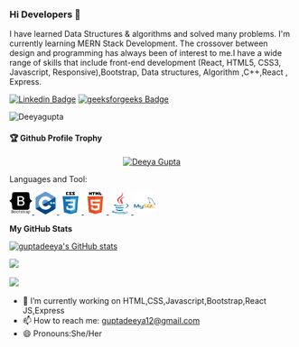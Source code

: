 ### Hi Developers 👋
I have learned Data Structures & algorithms and solved many problems.
I'm currently learning MERN Stack Development.
The crossover between design and programming has always been of interest to me.I have a wide range of skills that include front-end development (React, HTML5, CSS3, Javascript, Responsive),Bootstrap, Data structures, Algorithm ,C++,React , Express.

[![Linkedin Badge](https://img.shields.io/badge/-Deeya-blue?style=flat-square&logo=Linkedin&logoColor=white&link=https://www.linkedin.com/in/deeya-gupta-62263a1ba)]([https://www.linkedin.com/in/deeya-gupta-62263a1ba])
[![geeksforgeeks Badge](https://img.shields.io/badge/-Deeya-blue?style=flat-square&logo=geeksforgeeks&logoColor=green&link=https://auth.geeksforgeeks.org/user/guptadeeya12/)]([(https://auth.geeksforgeeks.org/user/guptadeeya12/)])
<p align="left"> <img src="https://komarev.com/ghpvc/?username=guptadeeya&label=Profile%20views&color=0e75b6&style=flat" alt="Deeyagupta" /> </p>
<div>
  <h4>🏆 Github Profile Trophy</h4>
  <p align="center"> <a href="https://github.com/ryo-ma/github-profile-trophy"><img src="https://github-profile-trophy.vercel.app/?username=guptadeeya" alt="Deeya Gupta" /></a> </p>
</div>

Languages and Tool:

<a href="https://getbootstrap.com" target="_blank" rel="noreferrer">
        <img src="https://raw.githubusercontent.com/devicons/devicon/master/icons/bootstrap/bootstrap-plain-wordmark.svg" alt="bootstrap" width="40" height="40" />
    </a>
    <a href="https://www.w3schools.com/cpp/" target="_blank" rel="noreferrer">
        <img src="https://raw.githubusercontent.com/devicons/devicon/master/icons/cplusplus/cplusplus-original.svg" alt="cplusplus" width="40" height="40" />
    </a>
    <a href="https://www.w3schools.com/css/" target="_blank" rel="noreferrer">
        <img src="https://raw.githubusercontent.com/devicons/devicon/master/icons/css3/css3-original-wordmark.svg" alt="css3" width="40" height="40" />
    </a>
    </a>
    <a href="https://www.w3.org/html/" target="_blank" rel="noreferrer">
        <img src="https://raw.githubusercontent.com/devicons/devicon/master/icons/html5/html5-original-wordmark.svg" alt="html5" width="40" height="40" />
    </a>
    <a href="https://www.java.com" target="_blank" rel="noreferrer">
        <img src="https://raw.githubusercontent.com/devicons/devicon/master/icons/java/java-original.svg" alt="java" width="40" height="40" />
    </a>
    <a href="https://www.mysql.com/" target="_blank" rel="noreferrer">
        <img src="https://raw.githubusercontent.com/devicons/devicon/master/icons/mysql/mysql-original-wordmark.svg" alt="mysql" width="40" height="40" />
    </a>
    
   <b>My GitHub Stats</b>

   <a href="http://www.github.com/guptadeeya"><img src="https://github-readme-stats.vercel.app/api?username=guptadeeya&show_icons=true&hide=&count_private=true&title_color=3382ed&text_color=000000&icon_color=3382ed&bg_color=eeeeee&hide_border=true&show_icons=true" alt="guptadeeya's GitHub stats" /></a>

<a href="http://www.github.com/guptadeeya"><img src="https://github-readme-streak-stats.herokuapp.com/?user=guptadeeya&stroke=000000&background=eeeeee&ring=3382ed&fire=3382ed&currStreakNum=000000&currStreakLabel=3382ed&sideNums=000000&sideLabels=000000&dates=000000&hide_border=true" /></a>

  
![](https://activity-graph.herokuapp.com/graph?username=ankiitdeveloper&theme=react-dark&area=true)
- 🔭 I’m currently working on HTML,CSS,Javascript,Bootstrap,React JS,Express
- 📫 How to reach me: guptadeeya12@gmail.com
- 😄 Pronouns:She/Her

